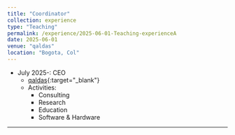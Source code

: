 ```yaml
---
title: "Coordinator"
collection: experience
type: "Teaching"
permalink: /experience/2025-06-01-Teaching-experienceA
date: 2025-06-01
venue: "qaldas"
location: "Bogota, Col"
---
```




* July 2025-: CEO
  * [qaldas](https://qaldas.com/){:target="_blank"}
  * Activities:
    - Consulting
    - Research
    - Education
    - Software & Hardware


---



